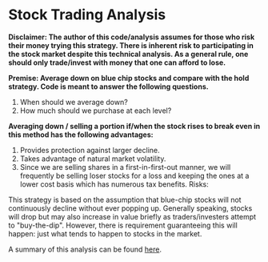 # Stock Trading Analysis

**Disclaimer: The author of this code/analysis assumes for those who risk their money trying this strategy. There is inherent risk to participating in the stock market despite this technical analysis. As a general rule, one should only trade/invest with money that one can afford to lose.**


**Premise: Average down on blue chip stocks and compare with the hold strategy. Code is meant to answer the following questions.**

1. When should we average down?
2. How much should we purchase at each level?

**Averaging down / selling a portion if/when the stock rises to break even in this method has the following advantages:**

1. Provides protection against larger decline.
2. Takes advantage of natural market volatility.
3. Since we are selling shares in a first-in-first-out manner, we will frequently be selling loser stocks for a loss and keeping the ones at a lower cost basis which has numerous tax benefits.
Risks:

This strategy is based on the assumption that blue-chip stocks will not continuously decline without ever popping up. Generally speaking, stocks will drop but may also increase in value briefly as traders/investers attempt to "buy-the-dip". However, there is requirement guaranteeing this will happen: just what tends to happen to stocks in the market.

A summary of this analysis can be found [here](https://medium.com/@evantsiklidis/evaluating-an-average-down-stock-trading-strategy-a510bc34e303).

